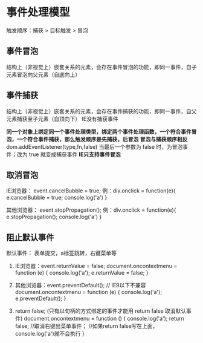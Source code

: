 # 事件处理模型

触发顺序：捕获 > 目标触发 > 冒泡

## 事件冒泡

结构上（非视觉上）嵌套关系的元素，会存在事件冒泡的功能，即同一事件，自子元素冒泡向父元素（自底向上）

## 事件捕获

结构上（非视觉上）嵌套关系的元素，会存在事件捕获的功能，即同一事件，自父元素捕获至子元素（自顶向下）
IE没有捕获事件

**同一个对象上绑定同一个事件处理类型，绑定两个事件处理函数，一个符合事件冒泡，一个符合事件捕获，那么触发顺序是先捕获，后冒泡**
**冒泡与捕获顺序相反**
dom.addEventListener(type,fn,false) 当最后一个参数为 false 时，为冒泡事件；改为 true 就变成捕获事件
**IE只支持事件冒泡**

## 取消冒泡

IE浏览器：
event.cancelBubble = true;
例：div.onclick = function(e){
        e.cancelBubble = true;
        console.log('a')
}

其他浏览器：
event.stopPropagation();
例：div.onclick = function(e){
        e.stopPropagation();
        console.log('a')
}

## 阻止默认事件

默认事件： 表单提交，a标签跳转，右键菜单等

1. IE浏览器：event.returnValue = false;
document.oncontextmenu = function (e) {
    console.log('a');
    e.returnValue = false;
}

2. 其他浏览器：event.preventDefault(); // IE9以下不兼容
document.oncontextmenu = function (e) {
    console.log('a');
    e.preventDefault();
}

3. return false; (只有以句柄的方式绑定的事件才能用 return false 取消默认事件)
document.oncontextmenu = function () {
    console.log('a');
    return false; //取消右键出菜单事件；
                  //如果return false写在上面，console.log('a')就不会执行
}

